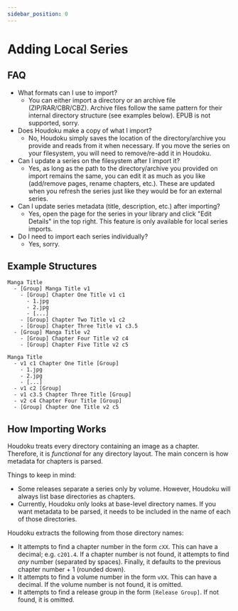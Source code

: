 ```yaml
---
sidebar_position: 0
---
```


# Adding Local Series

## FAQ

* What formats can I use to import?
  * You can either import a directory or an archive file (ZIP/RAR/CBR/CBZ). Archive files follow the same pattern for their internal directory structure (see examples below). EPUB is not supported, sorry.
* Does Houdoku make a copy of what I import?
  * No, Houdoku simply saves the location of the directory/archive you provide and reads from it when necessary. If you move the series on your filesystem, you will need to remove/re-add it in Houdoku.
* Can I update a series on the filesystem after I import it?
  * Yes, as long as the path to the directory/archive you provided on import remains the same, you can edit it as much as you like (add/remove pages, rename chapters, etc.). These are updated when you refresh the series just like they would be for an external series.
* Can I update series metadata (title, description, etc.) after importing?
  * Yes, open the page for the series in your library and click "Edit Details" in the top right. This feature is only available for local series imports.
* Do I need to import each series individually?
  * Yes, sorry.

## Example Structures

```
Manga Title
  - [Group] Manga Title v1
    - [Group] Chapter One Title v1 c1
      - 1.jpg
      - 2.jpg
      - [...]
    - [Group] Chapter Two Title v1 c2
    - [Group] Chapter Three Title v1 c3.5
  - [Group] Manga Title v2
    - [Group] Chapter Four Title v2 c4
    - [Group] Chapter Five Title v2 c5
```

```
Manga Title
  - v1 c1 Chapter One Title [Group]
    - 1.jpg
    - 2.jpg
    - [...]
  - v1 c2 [Group]
  - v1 c3.5 Chapter Three Title [Group]
  - v2 c4 Chapter Four Title [Group]
  - [Group] Chapter One Title v2 c5
```

## How Importing Works

Houdoku treats every directory containing an image as a chapter. Therefore, it is _functional_ for any directory layout. The main concern is how metadata for chapters is parsed.

Things to keep in mind:

- Some releases separate a series only by volume. However, Houdoku will always list base directories as chapters.
- Currently, Houdoku only looks at base-level directory names. If you want metadata to be parsed, it needs to be included in the name of each of those directories.

Houdoku extracts the following from those directory names:

- It attempts to find a chapter number in the form `cXX`. This can have a decimal; e.g. `c201.4`. If a chapter number is not found, it attempts to find _any_ number (separated by spaces). Finally, it defaults to the previous chapter number + 1 (rounded down).
- It attempts to find a volume number in the form `vXX`. This can have a decimal. If the volume number is not found, it is omitted.
- It attempts to find a release group in the form `[Release Group]`. If not found, it is omitted.
